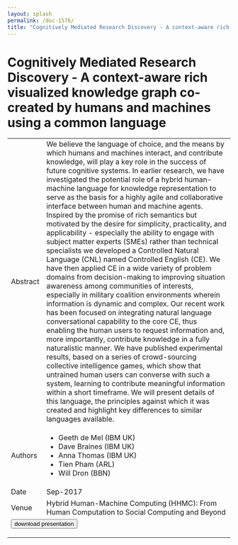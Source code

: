 ```yaml
---
layout: splash
permalink: /doc-1576/
title: "Cognitively Mediated Research Discovery - A context-aware rich visualized knowledge graph co-created by humans and machines using a common language"
---
```


# Cognitively Mediated Research Discovery - A context-aware rich visualized knowledge graph co-created by humans and machines using a common language

<table>
    <tbody>
    <tr>
        <td>Abstract</td>
        <td>We believe the language of choice, and the means by which humans and machines interact, and contribute knowledge, will play a key role in the success of future cognitive systems. In earlier research, we have investigated the potential role of a hybrid human-machine language for knowledge representation to serve as the basis for a highly agile and collaborative interface between human and machine agents. Inspired by the promise of rich semantics but motivated by the desire for simplicity, practicality, and applicability - especially the ability to engage with subject matter experts (SMEs) rather than technical specialists we developed a Controlled Natural Language (CNL) named Controlled English (CE). We have then applied CE in a wide variety of problem domains from decision-making to improving situation awareness among communities of interests, especially in military coalition environments wherein information is dynamic and complex. Our recent work has been focused on integrating natural language conversational capability to the core CE, thus enabling the human users to request information and, more importantly, contribute knowledge in a fully naturalistic manner. We have published experimental results, based on a series of crowd-sourcing collective intelligence games, which show that untrained human users can converse with such a system, learning to contribute meaningful information within a short timeframe. We will present details of this language, the principles against which it was created and highlight key differences to similar languages available.</td>
    </tr>
    <tr>
        <td>Authors</td>
        <td>
            <ul>
                <li>Geeth de Mel (IBM UK)</li>
                <li>Dave Braines (IBM UK)</li>
                <li>Anna Thomas (IBM UK)</li>
                <li>Tien Pham (ARL)</li>
                <li>Will Dron (BBN)</li>
            </ul>
        </td>
    </tr>
    <tr>
        <td>Date</td>
        <td>Sep-2017</td>
    </tr>
    <tr>
        <td>Venue</td>
        <td>Hybrid Human-Machine Computing (HHMC): From Human Computation to Social Computing and Beyond</td>
    </tr>
        <tr>
            <td colspan="2">
                <form method="get" action="https://dais-ita.org/sites/default/files/HHMC_CogMed_slides.pdf">
                    <button type="submit">download presentation</button>
                </form>
            </td>
        </tr>
    </tbody>
</table>
